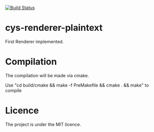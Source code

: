[![Build Status](https://travis-ci.org/codeyourstory/cys-renderer-plaintext.svg?branch=master)](https://travis-ci.org/codeyourstory/cys-renderer-plaintext)

# cys-renderer-plaintext

First Renderer implemented.

# Compilation

The compilation will be made via cmake.

Use "cd build/cmake && make -f PreMakefile && cmake . && make" to compile

# Licence

The project is under the MIT licence.

